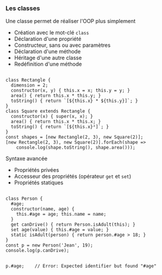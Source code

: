 ### Les classes

<div class="r-stack">

<div class="fragment fade-out" data-fragment-index="7">

<div class="r-stack">

<div class="fragment fade-out" data-fragment-index="1">
Une classe permet de réaliser l'OOP plus simplement
</div>

<ul class="r-stack fragment fade-in" data-fragment-index="1">

<li class="fragment fade-out" data-fragment-index="2">
Création avec le mot-clé <code>class</code>
</li>

<li class="fragment fade-in-then-out" data-fragment-index="2">
Déclaration d'une propriété
</li>

<li class="fragment fade-in-then-out" data-fragment-index="3">
Constructeur, sans ou avec paramètres
</li>

<li class="fragment fade-in-then-out" data-fragment-index="4">
Déclaration d'une méthode
</li>

<li class="fragment fade-in-then-out" data-fragment-index="5">
Héritage d'une autre classe
</li>

<li class="fragment fade-in-the-out" data-fragment-index="6">
Redéfinition d'une méthode
</li>

</ul>

</div>

<pre><code
    class="javascript language-javascript"
    data-trim
    data-noescape
    data-line-numbers="|1|2|3,8|4,5|7|10"
    data-fragment-index="1">
class Rectangle {
  dimension = 2;
  constructor(x, y) { this.x = x; this.y = y; }
  area() { return this.x * this.y; }
  toString() { return `[${this.x} * ${this.y}]`; }
}
class Square extends Rectangle {
  constructor(x) { super(x, x); }
  area() { return this.x * this.x; }
  toString() { return `[${this.x}²]`; }
}
const shapes = [new Rectangle(2, 3), new Square(2)];
[new Rectangle(2, 3), new Square(2)].forEach(shape =>
    console.log(shape.toString(), shape.area()));
</code></pre>
  
</div>

<div class="fragment" data-fragment-index="7">

<div class="r-stack">

<div class="fragment fade-out" data-fragment-index="8">
Syntaxe avancée
</div>

<ul class="r-stack fragment fade-in" data-fragment-index="8">

<li class="fragment fade-out" data-fragment-index="9">
Propriétés privées
</li>

<li class="fragment fade-in-then-out" data-fragment-index="9">
Accesseur des propriétés (opérateur <code>get</code> et <code>set</code>)
</li>

<li class="fragment fade-in" data-fragment-index="10">
Propriétés statiques
</li>

</ul>

</div>

<pre><code
    class="javascript language-javascript fix"
    data-trim
    data-noescape
    data-line-numbers="0|2|6,7,11|8"
    data-fragment-index="8">
class Person {
  #age;
  constructor(name, age) {
    this.#age = age; this.name = name;
  }
  get canDrive() { return Person.isAdult(this); }
  set age(value) { this.#age = value; }
  static isAdult(person) { return person.#age > 18; }
}
const p = new Person('Jean', 19);
console.log(p.canDrive);
</code></pre>

<pre class="error fragment fade-in-then-out" data-fragment-index="8"><code
    class="javascript language-javascript fix has-error"
    data-trim
    data-noescape
    data-line-numbers="1"
    data-line-numbers>
p.#age;    // Error: Expected identifier but found "#age"
</code></pre>
</div>


</div>
